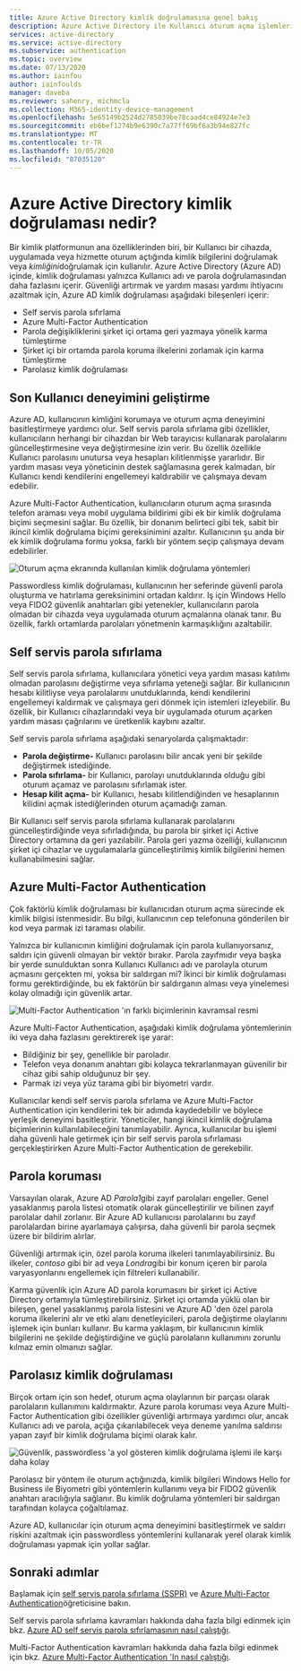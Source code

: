 ```yaml
---
title: Azure Active Directory kimlik doğrulamasına genel bakış
description: Azure Active Directory ile Kullanıcı oturum açma işlemlerinin farklı kimlik doğrulama yöntemleri ve güvenlik özellikleri hakkında bilgi edinin.
services: active-directory
ms.service: active-directory
ms.subservice: authentication
ms.topic: overview
ms.date: 07/13/2020
ms.author: iainfou
author: iainfoulds
manager: daveba
ms.reviewer: sahenry, michmcla
ms.collection: M365-identity-device-management
ms.openlocfilehash: 5e65149b2524d2785039be78caad4ce84924e7e3
ms.sourcegitcommit: eb6bef1274b9e6390c7a77ff69bf6a3b94e827fc
ms.translationtype: MT
ms.contentlocale: tr-TR
ms.lasthandoff: 10/05/2020
ms.locfileid: "87035120"
---
```

# <a name="what-is-azure-active-directory-authentication"></a>Azure Active Directory kimlik doğrulaması nedir?

Bir kimlik platformunun ana özelliklerinden biri, bir Kullanıcı bir cihazda, uygulamada veya hizmette oturum açtığında kimlik bilgilerini doğrulamak veya *kimliğini*doğrulamak için kullanılır. Azure Active Directory (Azure AD) içinde, kimlik doğrulaması yalnızca Kullanıcı adı ve parola doğrulamasından daha fazlasını içerir. Güvenliği artırmak ve yardım masası yardımı ihtiyacını azaltmak için, Azure AD kimlik doğrulaması aşağıdaki bileşenleri içerir:

* Self servis parola sıfırlama
* Azure Multi-Factor Authentication
* Parola değişikliklerini şirket içi ortama geri yazmaya yönelik karma tümleştirme
* Şirket içi bir ortamda parola koruma ilkelerini zorlamak için karma tümleştirme
* Parolasız kimlik doğrulaması

## <a name="improve-the-end-user-experience"></a>Son Kullanıcı deneyimini geliştirme

Azure AD, kullanıcının kimliğini korumaya ve oturum açma deneyimini basitleştirmeye yardımcı olur. Self servis parola sıfırlama gibi özellikler, kullanıcıların herhangi bir cihazdan bir Web tarayıcısı kullanarak parolalarını güncelleştirmesine veya değiştirmesine izin verir. Bu özellik özellikle Kullanıcı parolasını unutursa veya hesapları kilitlenmişse yararlıdır. Bir yardım masası veya yöneticinin destek sağlamasına gerek kalmadan, bir Kullanıcı kendi kendilerini engellemeyi kaldırabilir ve çalışmaya devam edebilir.

Azure Multi-Factor Authentication, kullanıcıların oturum açma sırasında telefon araması veya mobil uygulama bildirimi gibi ek bir kimlik doğrulama biçimi seçmesini sağlar. Bu özellik, bir donanım belirteci gibi tek, sabit bir ikincil kimlik doğrulama biçimi gereksinimini azaltır. Kullanıcının şu anda bir ek kimlik doğrulama formu yoksa, farklı bir yöntem seçip çalışmaya devam edebilirler.

![Oturum açma ekranında kullanılan kimlik doğrulama yöntemleri](media/concept-authentication-methods/overview-login.png)

Passwordless kimlik doğrulaması, kullanıcının her seferinde güvenli parola oluşturma ve hatırlama gereksinimini ortadan kaldırır. Iş için Windows Hello veya FIDO2 güvenlik anahtarları gibi yetenekler, kullanıcıların parola olmadan bir cihazda veya uygulamada oturum açmalarına olanak tanır. Bu özellik, farklı ortamlarda parolaları yönetmenin karmaşıklığını azaltabilir.

## <a name="self-service-password-reset"></a>Self servis parola sıfırlama

Self servis parola sıfırlama, kullanıcılara yönetici veya yardım masası katılımı olmadan parolasını değiştirme veya sıfırlama yeteneği sağlar. Bir kullanıcının hesabı kilitliyse veya parolalarını unutduklarında, kendi kendilerini engellemeyi kaldırmak ve çalışmaya geri dönmek için istemleri izleyebilir. Bu özellik, bir Kullanıcı cihazlarındaki veya bir uygulamada oturum açarken yardım masası çağrılarını ve üretkenlik kaybını azaltır.

Self servis parola sıfırlama aşağıdaki senaryolarda çalışmaktadır:

* **Parola değiştirme-** Kullanıcı parolasını bilir ancak yeni bir şekilde değiştirmek istediğinde.
* **Parola sıfırlama-** bir Kullanıcı, parolayı unutduklarında olduğu gibi oturum açamaz ve parolasını sıfırlamak ister.
* **Hesap kilit açma-** bir Kullanıcı, hesabı kilitlendiğinden ve hesaplarının kilidini açmak istediğlerinden oturum açamadığı zaman.

Bir Kullanıcı self servis parola sıfırlama kullanarak parolalarını güncelleştirdiğinde veya sıfırladığında, bu parola bir şirket içi Active Directory ortamına da geri yazılabilir. Parola geri yazma özelliği, kullanıcının şirket içi cihazlar ve uygulamalarla güncelleştirilmiş kimlik bilgilerini hemen kullanabilmesini sağlar.

## <a name="azure-multi-factor-authentication"></a>Azure Multi-Factor Authentication

Çok faktörlü kimlik doğrulaması bir kullanıcıdan oturum açma sürecinde ek kimlik bilgisi istenmesidir. Bu bilgi, kullanıcının cep telefonuna gönderilen bir kod veya parmak izi taraması olabilir.

Yalnızca bir kullanıcının kimliğini doğrulamak için parola kullanıyorsanız, saldırı için güvenli olmayan bir vektör bırakır. Parola zayıfmıdır veya başka bir yerde sunulduktan sonra Kullanıcı Kullanıcı adı ve parolayla oturum açmasını gerçekten mi, yoksa bir saldırgan mi? İkinci bir kimlik doğrulaması formu gerektirdiğinde, bu ek faktörün bir saldırganın alması veya yinelemesi kolay olmadığı için güvenlik artar.

![Multi-Factor Authentication 'ın farklı biçimlerinin kavramsal resmi](./media/concept-mfa-howitworks/methods.png)

Azure Multi-Factor Authentication, aşağıdaki kimlik doğrulama yöntemlerinin iki veya daha fazlasını gerektirerek işe yarar:

* Bildiğiniz bir şey, genellikle bir paroladır.
* Telefon veya donanım anahtarı gibi kolayca tekrarlanmayan güvenilir bir cihaz gibi sahip olduğunuz bir şey.
* Parmak izi veya yüz tarama gibi bir biyometri vardır.

Kullanıcılar kendi self servis parola sıfırlama ve Azure Multi-Factor Authentication için kendilerini tek bir adımda kaydedebilir ve böylece yerleşik deneyimi basitleştirir. Yöneticiler, hangi ikincil kimlik doğrulama biçimlerinin kullanılabileceğini tanımlayabilir. Ayrıca, kullanıcılar bu işlemi daha güvenli hale getirmek için bir self servis parola sıfırlaması gerçekleştirirken Azure Multi-Factor Authentication de gerekebilir.

## <a name="password-protection"></a>Parola koruması

Varsayılan olarak, Azure AD *Parola1*gibi zayıf parolaları engeller. Genel yasaklanmış parola listesi otomatik olarak güncelleştirilir ve bilinen zayıf parolalar dahil zorlanır. Bir Azure AD kullanıcısı parolalarını bu zayıf parolalardan birine ayarlamaya çalışırsa, daha güvenli bir parola seçmek üzere bir bildirim alırlar.

Güvenliği artırmak için, özel parola koruma ilkeleri tanımlayabilirsiniz. Bu ilkeler, *contoso* gibi bir ad veya *Londra*gibi bir konum içeren bir parola varyasyonlarını engellemek için filtreleri kullanabilir.

Karma güvenlik için Azure AD parola korumasını bir şirket içi Active Directory ortamıyla tümleştirebilirsiniz. Şirket içi ortamda yüklü olan bir bileşen, genel yasaklanmış parola listesini ve Azure AD 'den özel parola koruma ilkelerini alır ve etki alanı denetleyicileri, parola değiştirme olaylarını işlemek için bunları kullanır. Bu karma yaklaşım, bir kullanıcının kimlik bilgilerini ne şekilde değiştirdiğine ve güçlü parolaların kullanımını zorunlu kılmaz emin olmanızı sağlar.

## <a name="passwordless-authentication"></a>Parolasız kimlik doğrulaması

Birçok ortam için son hedef, oturum açma olaylarının bir parçası olarak parolaların kullanımını kaldırmaktır. Azure parola koruması veya Azure Multi-Factor Authentication gibi özellikler güvenliği artırmaya yardımcı olur, ancak Kullanıcı adı ve parola, açığa çıkarılabilecek veya deneme yanılma saldırısı yapan zayıf bir kimlik doğrulama biçimi olarak kalır.

![Güvenlik, passwordless 'a yol gösteren kimlik doğrulama işlemi ile karşı daha kolay](./media/concept-authentication-passwordless/passwordless-convenience-security.png)

Parolasız bir yöntem ile oturum açtığınızda, kimlik bilgileri Windows Hello for Business ile Biyometri gibi yöntemlerin kullanımı veya bir FIDO2 güvenlik anahtarı aracılığıyla sağlanır. Bu kimlik doğrulama yöntemleri bir saldırgan tarafından kolayca çoğaltılamaz.

Azure AD, kullanıcılar için oturum açma deneyimini basitleştirmek ve saldırı riskini azaltmak için passwordless yöntemlerini kullanarak yerel olarak kimlik doğrulaması yapmak için yollar sağlar.

## <a name="next-steps"></a>Sonraki adımlar

Başlamak için [self servis parola sıfırlama (SSPR)][tutorial-sspr] ve [Azure Multi-Factor Authentication][tutorial-azure-mfa]öğreticisine bakın.

Self servis parola sıfırlama kavramları hakkında daha fazla bilgi edinmek için bkz. [Azure AD self servis parola sıfırlamasının nasıl çalıştığı][concept-sspr].

Multi-Factor Authentication kavramları hakkında daha fazla bilgi edinmek için bkz. [Azure Multi-Factor Authentication 'In nasıl çalıştığı][concept-mfa].

<!-- INTERNAL LINKS -->
[tutorial-sspr]: tutorial-enable-sspr.md
[tutorial-azure-mfa]: tutorial-enable-azure-mfa.md
[concept-sspr]: concept-sspr-howitworks.md
[concept-mfa]: concept-mfa-howitworks.md
